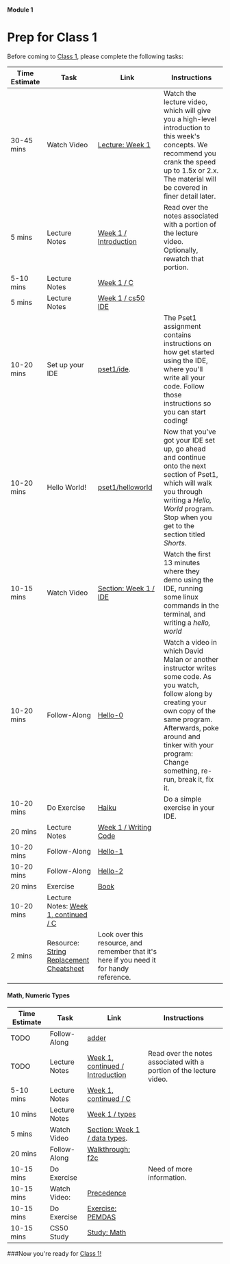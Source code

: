 #### Module 1
# Prep for Class 1

Before coming to [Class 1](https://github.com/Launch-Code/cs50x-live-2016/tree/master/calendar/cs50/unit1-fundamentals/module1/class1), please complete the following tasks:

Time Estimate | Task | Link | Instructions
--------------|------|------|-------------
30-45 mins | Watch Video | [Lecture: Week 1]() | Watch the lecture video, which will give you a high-level introduction to this week's concepts. We recommend you crank the speed up to 1.5x or 2.x. The material will be covered in finer detail later. 
5 mins | Lecture Notes | [Week 1 / Introduction](http://cdn.cs50.net/2015/fall/lectures/1/w/notes1w/notes1w.html#introduction) | Read over the notes associated with a portion of the lecture video. Optionally, rewatch that portion. 
5-10 mins | Lecture Notes | [Week 1 / C](http://cdn.cs50.net/2015/fall/lectures/1/w/notes1w/notes1w.html#c) |
5 mins | Lecture Notes | [Week 1 / cs50 IDE](http://cdn.cs50.net/2015/fall/lectures/1/w/notes1w/notes1w.html#cs50_ide)
10-20 mins | Set up your IDE | [pset1/ide](http://cdn.cs50.net/2015/fall/psets/1/pset1/pset1.html#getting_started). | The Pset1 assignment contains instructions on how get started using the IDE, where you'll write all your code. Follow those instructions so you can start coding!
10-20 mins | Hello World! | [pset1/helloworld]() | Now that you've got your IDE set up, go ahead and continue onto the next section of Pset1, which will walk you through writing a *Hello, World* program. Stop when you get to the section titled *Shorts*.
10-15 mins | Watch Video | [Section: Week 1 / IDE](https://www.youtube.com/watch?v=kpSLlIj97Ss) | Watch the first 13 minutes where they demo using the IDE, running some linux commands in the terminal, and writing a *hello, world*
10-20 mins | Follow-Along  | [Hello-0]() | Watch a video in which David Malan or another instructor writes some code. As you watch, follow along by creating your own copy of the same program. Afterwards, poke around and tinker with your program: Change something, re-run, break it, fix it.
10-20 mins | Do Exercise | [Haiku](./exercises) | Do a simple exercise in your IDE.
20 mins | Lecture Notes | [Week 1 / Writing Code]()
10-20 mins | Follow-Along | [Hello-1]()
10-20 mins | Follow-Along | [Hello-2]()
20 mins | Exercise | [Book](./exercises/book)
10-20 mins | Lecture Notes: [Week 1, continued / C]()
2 mins | Resource: [String Replacement Cheatsheet](TODO) | Look over this resource, and remember that it's here if you need it for handy reference.


#### Math, Numeric Types

Time Estimate | Task | Link | Instructions
--------------|------|------|-------------
TODO | Follow-Along | [adder](TODO) | 
TODO | Lecture Notes | [Week 1, continued / Introduction](http://http://cdn.cs50.net/2015/fall/lectures/1/f/notes1f/notes1f.html#imprecision) | Read over the notes associated with a portion of the lecture video.  
5-10 mins | Lecture Notes | [Week 1, continued / C](http://cdn.cs50.net/2015/fall/lectures/1/w/notes1w/notes1w.html#c) |
10 mins | Lecture Notes | [Week 1 / types](http://http://cdn.cs50.net/2015/fall/lectures/1/f/notes1f/notes1f.html#types)
5 mins | Watch Video | [Section: Week 1 / data types](http://https://www.youtube.com/watch?v=kpSLlIj97Ss&feature=youtu.be&t=801). | 
20 mins | Follow-Along | [Walkthrough: f2c](https://www.youtube.com/watch?v=ox6eTsi8dKA&list=PLhQjrBD2T383fi16gN97XlrTwdxDq2QWZ&index=4) |  
10-15 mins | Do Exercise |  | Need of more information. 
10-15 mins | Watch Video: | [Precedence](TODO)|  | Stop watching at 3:15 
10-15 mins | Do Exercise | [Exercise: PEMDAS](TODO) |  | 
10-15 mins | CS50 Study | [Study: Math](https://study.cs50.net/math) | 

###Now you're ready for [Class 1!](https://github.com/Launch-Code/cs50x-live-2016/tree/master/calendar/cs50/unit1-fundamentals/module1/class1)
